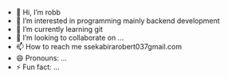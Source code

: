 - 👋 Hi, I’m robb
- 👀 I’m interested in programming mainly backend development
- 🌱 I’m currently learning git
- 💞️ I’m looking to collaborate on ...
- 📫 How to reach me ssekabirarobert037gmail.com
- 😄 Pronouns: ...
- ⚡ Fun fact: ...

<!---
testgithubrobert/testgithubrobert is a ✨ special ✨ repository because its `README.md` (this file) appears on your GitHub profile.
You can click the Preview link to take a look at your changes.
--->
